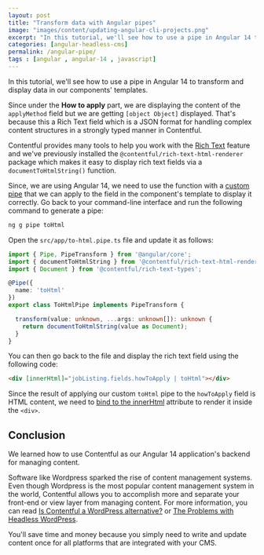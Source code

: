 ```yaml
---
layout: post
title: "Transform data with Angular pipes"
image: "images/content/updating-angular-cli-projects.png"
excerpt: "In this tutorial, we'll see how to use a pipe in Angular 14 to transform and display data in our components' templates. " 
categories: [angular-headless-cms]
permalink: /angular-pipe/
tags : [angular , angular-14 , javascript] 
---
```


In this tutorial, we'll see how to use a pipe in Angular 14 to transform and display data in our components' templates. 

Since under the **How to apply** part, we are displaying the content of the `applyMethod` field but we are getting `[object Object]` displayed. That's because this a Rich Text field which is a JSON format for handling complex content structures in a strongly typed manner in Contentful.

Contentful provides many tools to help you work with the [Rich Text](https://www.contentful.com/developers/docs/concepts/rich-text/) feature and we've previously installed the `@contentful/rich-text-html-renderer` package which makes it easy to display rich text fields via a `documentToHtmlString()` function.

Since, we are using Angular 14, we need to use the  function with a [custom pipe](https://angular.io/guide/pipes) that we can apply to the field in the component's template to display it correctly.
Go back to your command-line interface and run the following command to generate a pipe:

```bash
ng g pipe toHtml
```

Open the `src/app/to-html.pipe.ts` file and update it as follows:

```ts
import { Pipe, PipeTransform } from '@angular/core';
import { documentToHtmlString } from '@contentful/rich-text-html-renderer';
import { Document } from '@contentful/rich-text-types';

@Pipe({
  name: 'toHtml'
})
export class ToHtmlPipe implements PipeTransform {

  transform(value: unknown, ...args: unknown[]): unknown {
    return documentToHtmlString(value as Document);
  }
}
```

You can then go back to the file and display the rich text field using the following code:

```html
<div [innerHtml]="jobListing.fields.howToApply | toHtml"></div>
```
Since the result of applying our custom `toHtml` pipe to the `howToApply` field is HTML content, we need to [bind to the innerHtml](https://www.techiediaries.com/angular-innerhtml-binding/) attribute to render it inside the `<div>`. 

## Conclusion

We learned how to use Contentful as our Angular 14 application's backend for managing content.

Software like Wordpress sparked the rise of content management systems. Even though Wordpress is the most popular content management system in the world, Contentful allows you to accomplish more and separate your front-end or view layer from managing content. For more information, you can read [Is Contentful a WordPress alternative?](https://www.contentful.com/blog/2020/03/26/contentful-wordpress-alternative/) or [The Problems with Headless WordPress](https://www.webtutpro.com/the-problems-with-headless-wordpress-196630f5f8f6).

You'll save time and money because you simply need to write and update content once for all platforms that are integrated with your CMS.